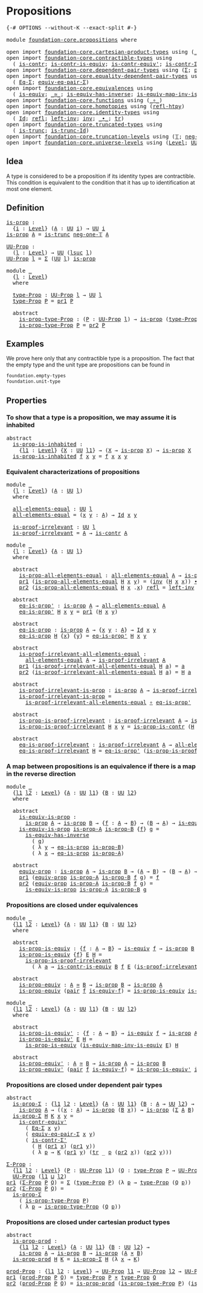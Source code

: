 # Propositions

<pre class="Agda"><a id="25" class="Symbol">{-#</a> <a id="29" class="Keyword">OPTIONS</a> <a id="37" class="Pragma">--without-K</a> <a id="49" class="Pragma">--exact-split</a> <a id="63" class="Symbol">#-}</a>

<a id="68" class="Keyword">module</a> <a id="75" href="foundation-core.propositions.html" class="Module">foundation-core.propositions</a> <a id="104" class="Keyword">where</a>

<a id="111" class="Keyword">open</a> <a id="116" class="Keyword">import</a> <a id="123" href="foundation-core.cartesian-product-types.html" class="Module">foundation-core.cartesian-product-types</a> <a id="163" class="Keyword">using</a> <a id="169" class="Symbol">(</a><a id="170" href="foundation-core.cartesian-product-types.html#577" class="Function Operator">_×_</a><a id="173" class="Symbol">)</a>
<a id="175" class="Keyword">open</a> <a id="180" class="Keyword">import</a> <a id="187" href="foundation-core.contractible-types.html" class="Module">foundation-core.contractible-types</a> <a id="222" class="Keyword">using</a>
  <a id="230" class="Symbol">(</a> <a id="232" href="foundation-core.contractible-types.html#925" class="Function">is-contr</a><a id="240" class="Symbol">;</a> <a id="242" href="foundation-core.contractible-types.html#2938" class="Function">is-contr-is-equiv</a><a id="259" class="Symbol">;</a> <a id="261" href="foundation-core.contractible-types.html#3739" class="Function">is-contr-equiv&#39;</a><a id="276" class="Symbol">;</a> <a id="278" href="foundation-core.contractible-types.html#5794" class="Function">is-contr-Σ&#39;</a><a id="289" class="Symbol">;</a> <a id="291" href="foundation-core.contractible-types.html#6546" class="Function">is-prop-is-contr</a><a id="307" class="Symbol">)</a>
<a id="309" class="Keyword">open</a> <a id="314" class="Keyword">import</a> <a id="321" href="foundation-core.dependent-pair-types.html" class="Module">foundation-core.dependent-pair-types</a> <a id="358" class="Keyword">using</a> <a id="364" class="Symbol">(</a><a id="365" href="foundation-core.dependent-pair-types.html#502" class="Record">Σ</a><a id="366" class="Symbol">;</a> <a id="368" href="foundation-core.dependent-pair-types.html#575" class="InductiveConstructor">pair</a><a id="372" class="Symbol">;</a> <a id="374" href="foundation-core.dependent-pair-types.html#592" class="Field">pr1</a><a id="377" class="Symbol">;</a> <a id="379" href="foundation-core.dependent-pair-types.html#604" class="Field">pr2</a><a id="382" class="Symbol">)</a>
<a id="384" class="Keyword">open</a> <a id="389" class="Keyword">import</a> <a id="396" href="foundation-core.equality-dependent-pair-types.html" class="Module">foundation-core.equality-dependent-pair-types</a> <a id="442" class="Keyword">using</a>
  <a id="450" class="Symbol">(</a> <a id="452" href="foundation-core.equality-dependent-pair-types.html#872" class="Function">Eq-Σ</a><a id="456" class="Symbol">;</a> <a id="458" href="foundation-core.equality-dependent-pair-types.html#2069" class="Function">equiv-eq-pair-Σ</a><a id="473" class="Symbol">)</a>
<a id="475" class="Keyword">open</a> <a id="480" class="Keyword">import</a> <a id="487" href="foundation-core.equivalences.html" class="Module">foundation-core.equivalences</a> <a id="516" class="Keyword">using</a>
  <a id="524" class="Symbol">(</a> <a id="526" href="foundation-core.equivalences.html#1542" class="Function">is-equiv</a><a id="534" class="Symbol">;</a> <a id="536" href="foundation-core.equivalences.html#1607" class="Function Operator">_≃_</a><a id="539" class="Symbol">;</a> <a id="541" href="foundation-core.equivalences.html#2999" class="Function">is-equiv-has-inverse</a><a id="561" class="Symbol">;</a> <a id="563" href="foundation-core.equivalences.html#4706" class="Function">is-equiv-map-inv-is-equiv</a><a id="588" class="Symbol">)</a>
<a id="590" class="Keyword">open</a> <a id="595" class="Keyword">import</a> <a id="602" href="foundation-core.functions.html" class="Module">foundation-core.functions</a> <a id="628" class="Keyword">using</a> <a id="634" class="Symbol">(</a><a id="635" href="foundation-core.functions.html#407" class="Function Operator">_∘_</a><a id="638" class="Symbol">)</a>
<a id="640" class="Keyword">open</a> <a id="645" class="Keyword">import</a> <a id="652" href="foundation-core.homotopies.html" class="Module">foundation-core.homotopies</a> <a id="679" class="Keyword">using</a> <a id="685" class="Symbol">(</a><a id="686" href="foundation-core.homotopies.html#632" class="Function">refl-htpy</a><a id="695" class="Symbol">)</a>
<a id="697" class="Keyword">open</a> <a id="702" class="Keyword">import</a> <a id="709" href="foundation-core.identity-types.html" class="Module">foundation-core.identity-types</a> <a id="740" class="Keyword">using</a>
  <a id="748" class="Symbol">(</a> <a id="750" href="foundation-core.identity-types.html#641" class="Datatype">Id</a><a id="752" class="Symbol">;</a> <a id="754" href="foundation-core.identity-types.html#694" class="InductiveConstructor">refl</a><a id="758" class="Symbol">;</a> <a id="760" href="foundation-core.identity-types.html#1995" class="Function">left-inv</a><a id="768" class="Symbol">;</a> <a id="770" href="foundation-core.identity-types.html#1552" class="Function">inv</a><a id="773" class="Symbol">;</a> <a id="775" href="foundation-core.identity-types.html#1239" class="Function Operator">_∙_</a><a id="778" class="Symbol">;</a> <a id="780" href="foundation-core.identity-types.html#4584" class="Function">tr</a><a id="782" class="Symbol">)</a>
<a id="784" class="Keyword">open</a> <a id="789" class="Keyword">import</a> <a id="796" href="foundation-core.truncated-types.html" class="Module">foundation-core.truncated-types</a> <a id="828" class="Keyword">using</a>
  <a id="836" class="Symbol">(</a> <a id="838" href="foundation-core.truncated-types.html#1466" class="Function">is-trunc</a><a id="846" class="Symbol">;</a> <a id="848" href="foundation-core.truncated-types.html#2816" class="Function">is-trunc-Id</a><a id="859" class="Symbol">)</a>
<a id="861" class="Keyword">open</a> <a id="866" class="Keyword">import</a> <a id="873" href="foundation-core.truncation-levels.html" class="Module">foundation-core.truncation-levels</a> <a id="907" class="Keyword">using</a> <a id="913" class="Symbol">(</a><a id="914" href="foundation-core.truncation-levels.html#382" class="Datatype">𝕋</a><a id="915" class="Symbol">;</a> <a id="917" href="foundation-core.truncation-levels.html#403" class="InductiveConstructor">neg-two-𝕋</a><a id="926" class="Symbol">;</a> <a id="928" href="foundation-core.truncation-levels.html#435" class="Function">neg-one-𝕋</a><a id="937" class="Symbol">;</a> <a id="939" href="foundation-core.truncation-levels.html#419" class="InductiveConstructor">succ-𝕋</a><a id="945" class="Symbol">)</a>
<a id="947" class="Keyword">open</a> <a id="952" class="Keyword">import</a> <a id="959" href="foundation-core.universe-levels.html" class="Module">foundation-core.universe-levels</a> <a id="991" class="Keyword">using</a> <a id="997" class="Symbol">(</a><a id="998" href="Agda.Primitive.html#597" class="Postulate">Level</a><a id="1003" class="Symbol">;</a> <a id="1005" href="foundation-core.universe-levels.html#222" class="Primitive">UU</a><a id="1007" class="Symbol">;</a> <a id="1009" href="Agda.Primitive.html#780" class="Primitive">lsuc</a><a id="1013" class="Symbol">;</a> <a id="1015" href="Agda.Primitive.html#764" class="Primitive">lzero</a><a id="1020" class="Symbol">;</a> <a id="1022" href="Agda.Primitive.html#810" class="Primitive Operator">_⊔_</a><a id="1025" class="Symbol">)</a>
</pre>
## Idea

A type is considered to be a proposition if its identity types are contractible. This condition is equivalent to the condition that it has up to identification at most one element.

## Definition

<pre class="Agda"><a id="is-prop"></a><a id="1246" href="foundation-core.propositions.html#1246" class="Function">is-prop</a> <a id="1254" class="Symbol">:</a>
  <a id="1258" class="Symbol">{</a><a id="1259" href="foundation-core.propositions.html#1259" class="Bound">i</a> <a id="1261" class="Symbol">:</a> <a id="1263" href="Agda.Primitive.html#597" class="Postulate">Level</a><a id="1268" class="Symbol">}</a> <a id="1270" class="Symbol">(</a><a id="1271" href="foundation-core.propositions.html#1271" class="Bound">A</a> <a id="1273" class="Symbol">:</a> <a id="1275" href="foundation-core.universe-levels.html#222" class="Primitive">UU</a> <a id="1278" href="foundation-core.propositions.html#1259" class="Bound">i</a><a id="1279" class="Symbol">)</a> <a id="1281" class="Symbol">→</a> <a id="1283" href="foundation-core.universe-levels.html#222" class="Primitive">UU</a> <a id="1286" href="foundation-core.propositions.html#1259" class="Bound">i</a>
<a id="1288" href="foundation-core.propositions.html#1246" class="Function">is-prop</a> <a id="1296" href="foundation-core.propositions.html#1296" class="Bound">A</a> <a id="1298" class="Symbol">=</a> <a id="1300" href="foundation-core.truncated-types.html#1466" class="Function">is-trunc</a> <a id="1309" href="foundation-core.truncation-levels.html#435" class="Function">neg-one-𝕋</a> <a id="1319" href="foundation-core.propositions.html#1296" class="Bound">A</a>

<a id="UU-Prop"></a><a id="1322" href="foundation-core.propositions.html#1322" class="Function">UU-Prop</a> <a id="1330" class="Symbol">:</a>
  <a id="1334" class="Symbol">(</a><a id="1335" href="foundation-core.propositions.html#1335" class="Bound">l</a> <a id="1337" class="Symbol">:</a> <a id="1339" href="Agda.Primitive.html#597" class="Postulate">Level</a><a id="1344" class="Symbol">)</a> <a id="1346" class="Symbol">→</a> <a id="1348" href="foundation-core.universe-levels.html#222" class="Primitive">UU</a> <a id="1351" class="Symbol">(</a><a id="1352" href="Agda.Primitive.html#780" class="Primitive">lsuc</a> <a id="1357" href="foundation-core.propositions.html#1335" class="Bound">l</a><a id="1358" class="Symbol">)</a>
<a id="1360" href="foundation-core.propositions.html#1322" class="Function">UU-Prop</a> <a id="1368" href="foundation-core.propositions.html#1368" class="Bound">l</a> <a id="1370" class="Symbol">=</a> <a id="1372" href="foundation-core.dependent-pair-types.html#502" class="Record">Σ</a> <a id="1374" class="Symbol">(</a><a id="1375" href="foundation-core.universe-levels.html#222" class="Primitive">UU</a> <a id="1378" href="foundation-core.propositions.html#1368" class="Bound">l</a><a id="1379" class="Symbol">)</a> <a id="1381" href="foundation-core.propositions.html#1246" class="Function">is-prop</a>

<a id="1390" class="Keyword">module</a> <a id="1397" href="foundation-core.propositions.html#1397" class="Module">_</a>
  <a id="1401" class="Symbol">{</a><a id="1402" href="foundation-core.propositions.html#1402" class="Bound">l</a> <a id="1404" class="Symbol">:</a> <a id="1406" href="Agda.Primitive.html#597" class="Postulate">Level</a><a id="1411" class="Symbol">}</a>
  <a id="1415" class="Keyword">where</a>

  <a id="1424" href="foundation-core.propositions.html#1424" class="Function">type-Prop</a> <a id="1434" class="Symbol">:</a> <a id="1436" href="foundation-core.propositions.html#1322" class="Function">UU-Prop</a> <a id="1444" href="foundation-core.propositions.html#1402" class="Bound">l</a> <a id="1446" class="Symbol">→</a> <a id="1448" href="foundation-core.universe-levels.html#222" class="Primitive">UU</a> <a id="1451" href="foundation-core.propositions.html#1402" class="Bound">l</a>
  <a id="1455" href="foundation-core.propositions.html#1424" class="Function">type-Prop</a> <a id="1465" href="foundation-core.propositions.html#1465" class="Bound">P</a> <a id="1467" class="Symbol">=</a> <a id="1469" href="foundation-core.dependent-pair-types.html#592" class="Field">pr1</a> <a id="1473" href="foundation-core.propositions.html#1465" class="Bound">P</a>

  <a id="1478" class="Keyword">abstract</a>
    <a id="1491" href="foundation-core.propositions.html#1491" class="Function">is-prop-type-Prop</a> <a id="1509" class="Symbol">:</a> <a id="1511" class="Symbol">(</a><a id="1512" href="foundation-core.propositions.html#1512" class="Bound">P</a> <a id="1514" class="Symbol">:</a> <a id="1516" href="foundation-core.propositions.html#1322" class="Function">UU-Prop</a> <a id="1524" href="foundation-core.propositions.html#1402" class="Bound">l</a><a id="1525" class="Symbol">)</a> <a id="1527" class="Symbol">→</a> <a id="1529" href="foundation-core.propositions.html#1246" class="Function">is-prop</a> <a id="1537" class="Symbol">(</a><a id="1538" href="foundation-core.propositions.html#1424" class="Function">type-Prop</a> <a id="1548" href="foundation-core.propositions.html#1512" class="Bound">P</a><a id="1549" class="Symbol">)</a>
    <a id="1555" href="foundation-core.propositions.html#1491" class="Function">is-prop-type-Prop</a> <a id="1573" href="foundation-core.propositions.html#1573" class="Bound">P</a> <a id="1575" class="Symbol">=</a> <a id="1577" href="foundation-core.dependent-pair-types.html#604" class="Field">pr2</a> <a id="1581" href="foundation-core.propositions.html#1573" class="Bound">P</a>
</pre>
## Examples

We prove here only that any contractible type is a proposition. The fact that the empty type and the unit type are propositions can be found in

```md
foundation.empty-types
foundation.unit-type
```

## Properties

### To show that a type is a proposition, we may assume it is inhabited

<pre class="Agda"><a id="1893" class="Keyword">abstract</a>
  <a id="is-prop-is-inhabited"></a><a id="1904" href="foundation-core.propositions.html#1904" class="Function">is-prop-is-inhabited</a> <a id="1925" class="Symbol">:</a>
    <a id="1931" class="Symbol">{</a><a id="1932" href="foundation-core.propositions.html#1932" class="Bound">l1</a> <a id="1935" class="Symbol">:</a> <a id="1937" href="Agda.Primitive.html#597" class="Postulate">Level</a><a id="1942" class="Symbol">}</a> <a id="1944" class="Symbol">{</a><a id="1945" href="foundation-core.propositions.html#1945" class="Bound">X</a> <a id="1947" class="Symbol">:</a> <a id="1949" href="foundation-core.universe-levels.html#222" class="Primitive">UU</a> <a id="1952" href="foundation-core.propositions.html#1932" class="Bound">l1</a><a id="1954" class="Symbol">}</a> <a id="1956" class="Symbol">→</a> <a id="1958" class="Symbol">(</a><a id="1959" href="foundation-core.propositions.html#1945" class="Bound">X</a> <a id="1961" class="Symbol">→</a> <a id="1963" href="foundation-core.propositions.html#1246" class="Function">is-prop</a> <a id="1971" href="foundation-core.propositions.html#1945" class="Bound">X</a><a id="1972" class="Symbol">)</a> <a id="1974" class="Symbol">→</a> <a id="1976" href="foundation-core.propositions.html#1246" class="Function">is-prop</a> <a id="1984" href="foundation-core.propositions.html#1945" class="Bound">X</a>
  <a id="1988" href="foundation-core.propositions.html#1904" class="Function">is-prop-is-inhabited</a> <a id="2009" href="foundation-core.propositions.html#2009" class="Bound">f</a> <a id="2011" href="foundation-core.propositions.html#2011" class="Bound">x</a> <a id="2013" href="foundation-core.propositions.html#2013" class="Bound">y</a> <a id="2015" class="Symbol">=</a> <a id="2017" href="foundation-core.propositions.html#2009" class="Bound">f</a> <a id="2019" href="foundation-core.propositions.html#2011" class="Bound">x</a> <a id="2021" href="foundation-core.propositions.html#2011" class="Bound">x</a> <a id="2023" href="foundation-core.propositions.html#2013" class="Bound">y</a>
</pre>
### Equivalent characterizations of propositions

<pre class="Agda"><a id="2088" class="Keyword">module</a> <a id="2095" href="foundation-core.propositions.html#2095" class="Module">_</a>
  <a id="2099" class="Symbol">{</a><a id="2100" href="foundation-core.propositions.html#2100" class="Bound">l</a> <a id="2102" class="Symbol">:</a> <a id="2104" href="Agda.Primitive.html#597" class="Postulate">Level</a><a id="2109" class="Symbol">}</a> <a id="2111" class="Symbol">(</a><a id="2112" href="foundation-core.propositions.html#2112" class="Bound">A</a> <a id="2114" class="Symbol">:</a> <a id="2116" href="foundation-core.universe-levels.html#222" class="Primitive">UU</a> <a id="2119" href="foundation-core.propositions.html#2100" class="Bound">l</a><a id="2120" class="Symbol">)</a>
  <a id="2124" class="Keyword">where</a>
  
  <a id="2135" href="foundation-core.propositions.html#2135" class="Function">all-elements-equal</a> <a id="2154" class="Symbol">:</a> <a id="2156" href="foundation-core.universe-levels.html#222" class="Primitive">UU</a> <a id="2159" href="foundation-core.propositions.html#2100" class="Bound">l</a>
  <a id="2163" href="foundation-core.propositions.html#2135" class="Function">all-elements-equal</a> <a id="2182" class="Symbol">=</a> <a id="2184" class="Symbol">(</a><a id="2185" href="foundation-core.propositions.html#2185" class="Bound">x</a> <a id="2187" href="foundation-core.propositions.html#2187" class="Bound">y</a> <a id="2189" class="Symbol">:</a> <a id="2191" href="foundation-core.propositions.html#2112" class="Bound">A</a><a id="2192" class="Symbol">)</a> <a id="2194" class="Symbol">→</a> <a id="2196" href="foundation-core.identity-types.html#641" class="Datatype">Id</a> <a id="2199" href="foundation-core.propositions.html#2185" class="Bound">x</a> <a id="2201" href="foundation-core.propositions.html#2187" class="Bound">y</a>
  
  <a id="2208" href="foundation-core.propositions.html#2208" class="Function">is-proof-irrelevant</a> <a id="2228" class="Symbol">:</a> <a id="2230" href="foundation-core.universe-levels.html#222" class="Primitive">UU</a> <a id="2233" href="foundation-core.propositions.html#2100" class="Bound">l</a>
  <a id="2237" href="foundation-core.propositions.html#2208" class="Function">is-proof-irrelevant</a> <a id="2257" class="Symbol">=</a> <a id="2259" href="foundation-core.propositions.html#2112" class="Bound">A</a> <a id="2261" class="Symbol">→</a> <a id="2263" href="foundation-core.contractible-types.html#925" class="Function">is-contr</a> <a id="2272" href="foundation-core.propositions.html#2112" class="Bound">A</a>

<a id="2275" class="Keyword">module</a> <a id="2282" href="foundation-core.propositions.html#2282" class="Module">_</a>
  <a id="2286" class="Symbol">{</a><a id="2287" href="foundation-core.propositions.html#2287" class="Bound">l</a> <a id="2289" class="Symbol">:</a> <a id="2291" href="Agda.Primitive.html#597" class="Postulate">Level</a><a id="2296" class="Symbol">}</a> <a id="2298" class="Symbol">{</a><a id="2299" href="foundation-core.propositions.html#2299" class="Bound">A</a> <a id="2301" class="Symbol">:</a> <a id="2303" href="foundation-core.universe-levels.html#222" class="Primitive">UU</a> <a id="2306" href="foundation-core.propositions.html#2287" class="Bound">l</a><a id="2307" class="Symbol">}</a>
  <a id="2311" class="Keyword">where</a>
  
  <a id="2322" class="Keyword">abstract</a>
    <a id="2335" href="foundation-core.propositions.html#2335" class="Function">is-prop-all-elements-equal</a> <a id="2362" class="Symbol">:</a> <a id="2364" href="foundation-core.propositions.html#2135" class="Function">all-elements-equal</a> <a id="2383" href="foundation-core.propositions.html#2299" class="Bound">A</a> <a id="2385" class="Symbol">→</a> <a id="2387" href="foundation-core.propositions.html#1246" class="Function">is-prop</a> <a id="2395" href="foundation-core.propositions.html#2299" class="Bound">A</a>
    <a id="2401" href="foundation-core.dependent-pair-types.html#592" class="Field">pr1</a> <a id="2405" class="Symbol">(</a><a id="2406" href="foundation-core.propositions.html#2335" class="Function">is-prop-all-elements-equal</a> <a id="2433" href="foundation-core.propositions.html#2433" class="Bound">H</a> <a id="2435" href="foundation-core.propositions.html#2435" class="Bound">x</a> <a id="2437" href="foundation-core.propositions.html#2437" class="Bound">y</a><a id="2438" class="Symbol">)</a> <a id="2440" class="Symbol">=</a> <a id="2442" class="Symbol">(</a><a id="2443" href="foundation-core.identity-types.html#1552" class="Function">inv</a> <a id="2447" class="Symbol">(</a><a id="2448" href="foundation-core.propositions.html#2433" class="Bound">H</a> <a id="2450" href="foundation-core.propositions.html#2435" class="Bound">x</a> <a id="2452" href="foundation-core.propositions.html#2435" class="Bound">x</a><a id="2453" class="Symbol">))</a> <a id="2456" href="foundation-core.identity-types.html#1239" class="Function Operator">∙</a> <a id="2458" class="Symbol">(</a><a id="2459" href="foundation-core.propositions.html#2433" class="Bound">H</a> <a id="2461" href="foundation-core.propositions.html#2435" class="Bound">x</a> <a id="2463" href="foundation-core.propositions.html#2437" class="Bound">y</a><a id="2464" class="Symbol">)</a>
    <a id="2470" href="foundation-core.dependent-pair-types.html#604" class="Field">pr2</a> <a id="2474" class="Symbol">(</a><a id="2475" href="foundation-core.propositions.html#2335" class="Function">is-prop-all-elements-equal</a> <a id="2502" href="foundation-core.propositions.html#2502" class="Bound">H</a> <a id="2504" href="foundation-core.propositions.html#2504" class="Bound">x</a> <a id="2506" class="DottedPattern Symbol">.</a><a id="2507" href="foundation-core.propositions.html#2504" class="DottedPattern Bound">x</a><a id="2508" class="Symbol">)</a> <a id="2510" href="foundation-core.identity-types.html#694" class="InductiveConstructor">refl</a> <a id="2515" class="Symbol">=</a> <a id="2517" href="foundation-core.identity-types.html#1995" class="Function">left-inv</a> <a id="2526" class="Symbol">(</a><a id="2527" href="foundation-core.propositions.html#2502" class="Bound">H</a> <a id="2529" href="foundation-core.propositions.html#2504" class="Bound">x</a> <a id="2531" href="foundation-core.propositions.html#2504" class="Bound">x</a><a id="2532" class="Symbol">)</a>

  <a id="2537" class="Keyword">abstract</a>
    <a id="2550" href="foundation-core.propositions.html#2550" class="Function">eq-is-prop&#39;</a> <a id="2562" class="Symbol">:</a> <a id="2564" href="foundation-core.propositions.html#1246" class="Function">is-prop</a> <a id="2572" href="foundation-core.propositions.html#2299" class="Bound">A</a> <a id="2574" class="Symbol">→</a> <a id="2576" href="foundation-core.propositions.html#2135" class="Function">all-elements-equal</a> <a id="2595" href="foundation-core.propositions.html#2299" class="Bound">A</a>
    <a id="2601" href="foundation-core.propositions.html#2550" class="Function">eq-is-prop&#39;</a> <a id="2613" href="foundation-core.propositions.html#2613" class="Bound">H</a> <a id="2615" href="foundation-core.propositions.html#2615" class="Bound">x</a> <a id="2617" href="foundation-core.propositions.html#2617" class="Bound">y</a> <a id="2619" class="Symbol">=</a> <a id="2621" href="foundation-core.dependent-pair-types.html#592" class="Field">pr1</a> <a id="2625" class="Symbol">(</a><a id="2626" href="foundation-core.propositions.html#2613" class="Bound">H</a> <a id="2628" href="foundation-core.propositions.html#2615" class="Bound">x</a> <a id="2630" href="foundation-core.propositions.html#2617" class="Bound">y</a><a id="2631" class="Symbol">)</a>

  <a id="2636" class="Keyword">abstract</a>
    <a id="2649" href="foundation-core.propositions.html#2649" class="Function">eq-is-prop</a> <a id="2660" class="Symbol">:</a> <a id="2662" href="foundation-core.propositions.html#1246" class="Function">is-prop</a> <a id="2670" href="foundation-core.propositions.html#2299" class="Bound">A</a> <a id="2672" class="Symbol">→</a> <a id="2674" class="Symbol">{</a><a id="2675" href="foundation-core.propositions.html#2675" class="Bound">x</a> <a id="2677" href="foundation-core.propositions.html#2677" class="Bound">y</a> <a id="2679" class="Symbol">:</a> <a id="2681" href="foundation-core.propositions.html#2299" class="Bound">A</a><a id="2682" class="Symbol">}</a> <a id="2684" class="Symbol">→</a> <a id="2686" href="foundation-core.identity-types.html#641" class="Datatype">Id</a> <a id="2689" href="foundation-core.propositions.html#2675" class="Bound">x</a> <a id="2691" href="foundation-core.propositions.html#2677" class="Bound">y</a>
    <a id="2697" href="foundation-core.propositions.html#2649" class="Function">eq-is-prop</a> <a id="2708" href="foundation-core.propositions.html#2708" class="Bound">H</a> <a id="2710" class="Symbol">{</a><a id="2711" href="foundation-core.propositions.html#2711" class="Bound">x</a><a id="2712" class="Symbol">}</a> <a id="2714" class="Symbol">{</a><a id="2715" href="foundation-core.propositions.html#2715" class="Bound">y</a><a id="2716" class="Symbol">}</a> <a id="2718" class="Symbol">=</a> <a id="2720" href="foundation-core.propositions.html#2550" class="Function">eq-is-prop&#39;</a> <a id="2732" href="foundation-core.propositions.html#2708" class="Bound">H</a> <a id="2734" href="foundation-core.propositions.html#2711" class="Bound">x</a> <a id="2736" href="foundation-core.propositions.html#2715" class="Bound">y</a>

  <a id="2741" class="Keyword">abstract</a>
    <a id="2754" href="foundation-core.propositions.html#2754" class="Function">is-proof-irrelevant-all-elements-equal</a> <a id="2793" class="Symbol">:</a>
      <a id="2801" href="foundation-core.propositions.html#2135" class="Function">all-elements-equal</a> <a id="2820" href="foundation-core.propositions.html#2299" class="Bound">A</a> <a id="2822" class="Symbol">→</a> <a id="2824" href="foundation-core.propositions.html#2208" class="Function">is-proof-irrelevant</a> <a id="2844" href="foundation-core.propositions.html#2299" class="Bound">A</a>
    <a id="2850" href="foundation-core.dependent-pair-types.html#592" class="Field">pr1</a> <a id="2854" class="Symbol">(</a><a id="2855" href="foundation-core.propositions.html#2754" class="Function">is-proof-irrelevant-all-elements-equal</a> <a id="2894" href="foundation-core.propositions.html#2894" class="Bound">H</a> <a id="2896" href="foundation-core.propositions.html#2896" class="Bound">a</a><a id="2897" class="Symbol">)</a> <a id="2899" class="Symbol">=</a> <a id="2901" href="foundation-core.propositions.html#2896" class="Bound">a</a>
    <a id="2907" href="foundation-core.dependent-pair-types.html#604" class="Field">pr2</a> <a id="2911" class="Symbol">(</a><a id="2912" href="foundation-core.propositions.html#2754" class="Function">is-proof-irrelevant-all-elements-equal</a> <a id="2951" href="foundation-core.propositions.html#2951" class="Bound">H</a> <a id="2953" href="foundation-core.propositions.html#2953" class="Bound">a</a><a id="2954" class="Symbol">)</a> <a id="2956" class="Symbol">=</a> <a id="2958" href="foundation-core.propositions.html#2951" class="Bound">H</a> <a id="2960" href="foundation-core.propositions.html#2953" class="Bound">a</a>

  <a id="2965" class="Keyword">abstract</a>
    <a id="2978" href="foundation-core.propositions.html#2978" class="Function">is-proof-irrelevant-is-prop</a> <a id="3006" class="Symbol">:</a> <a id="3008" href="foundation-core.propositions.html#1246" class="Function">is-prop</a> <a id="3016" href="foundation-core.propositions.html#2299" class="Bound">A</a> <a id="3018" class="Symbol">→</a> <a id="3020" href="foundation-core.propositions.html#2208" class="Function">is-proof-irrelevant</a> <a id="3040" href="foundation-core.propositions.html#2299" class="Bound">A</a>
    <a id="3046" href="foundation-core.propositions.html#2978" class="Function">is-proof-irrelevant-is-prop</a> <a id="3074" class="Symbol">=</a>
      <a id="3082" href="foundation-core.propositions.html#2754" class="Function">is-proof-irrelevant-all-elements-equal</a> <a id="3121" href="foundation-core.functions.html#407" class="Function Operator">∘</a> <a id="3123" href="foundation-core.propositions.html#2550" class="Function">eq-is-prop&#39;</a>

  <a id="3138" class="Keyword">abstract</a>
    <a id="3151" href="foundation-core.propositions.html#3151" class="Function">is-prop-is-proof-irrelevant</a> <a id="3179" class="Symbol">:</a> <a id="3181" href="foundation-core.propositions.html#2208" class="Function">is-proof-irrelevant</a> <a id="3201" href="foundation-core.propositions.html#2299" class="Bound">A</a> <a id="3203" class="Symbol">→</a> <a id="3205" href="foundation-core.propositions.html#1246" class="Function">is-prop</a> <a id="3213" href="foundation-core.propositions.html#2299" class="Bound">A</a>
    <a id="3219" href="foundation-core.propositions.html#3151" class="Function">is-prop-is-proof-irrelevant</a> <a id="3247" href="foundation-core.propositions.html#3247" class="Bound">H</a> <a id="3249" href="foundation-core.propositions.html#3249" class="Bound">x</a> <a id="3251" href="foundation-core.propositions.html#3251" class="Bound">y</a> <a id="3253" class="Symbol">=</a> <a id="3255" href="foundation-core.contractible-types.html#6546" class="Function">is-prop-is-contr</a> <a id="3272" class="Symbol">(</a><a id="3273" href="foundation-core.propositions.html#3247" class="Bound">H</a> <a id="3275" href="foundation-core.propositions.html#3249" class="Bound">x</a><a id="3276" class="Symbol">)</a> <a id="3278" href="foundation-core.propositions.html#3249" class="Bound">x</a> <a id="3280" href="foundation-core.propositions.html#3251" class="Bound">y</a>

  <a id="3285" class="Keyword">abstract</a>
    <a id="3298" href="foundation-core.propositions.html#3298" class="Function">eq-is-proof-irrelevant</a> <a id="3321" class="Symbol">:</a> <a id="3323" href="foundation-core.propositions.html#2208" class="Function">is-proof-irrelevant</a> <a id="3343" href="foundation-core.propositions.html#2299" class="Bound">A</a> <a id="3345" class="Symbol">→</a> <a id="3347" href="foundation-core.propositions.html#2135" class="Function">all-elements-equal</a> <a id="3366" href="foundation-core.propositions.html#2299" class="Bound">A</a>
    <a id="3372" href="foundation-core.propositions.html#3298" class="Function">eq-is-proof-irrelevant</a> <a id="3395" href="foundation-core.propositions.html#3395" class="Bound">H</a> <a id="3397" class="Symbol">=</a> <a id="3399" href="foundation-core.propositions.html#2550" class="Function">eq-is-prop&#39;</a> <a id="3411" class="Symbol">(</a><a id="3412" href="foundation-core.propositions.html#3151" class="Function">is-prop-is-proof-irrelevant</a> <a id="3440" href="foundation-core.propositions.html#3395" class="Bound">H</a><a id="3441" class="Symbol">)</a>
</pre>
### A map between propositions is an equivalence if there is a map in the reverse direction

<pre class="Agda"><a id="3549" class="Keyword">module</a> <a id="3556" href="foundation-core.propositions.html#3556" class="Module">_</a>
  <a id="3560" class="Symbol">{</a><a id="3561" href="foundation-core.propositions.html#3561" class="Bound">l1</a> <a id="3564" href="foundation-core.propositions.html#3564" class="Bound">l2</a> <a id="3567" class="Symbol">:</a> <a id="3569" href="Agda.Primitive.html#597" class="Postulate">Level</a><a id="3574" class="Symbol">}</a> <a id="3576" class="Symbol">{</a><a id="3577" href="foundation-core.propositions.html#3577" class="Bound">A</a> <a id="3579" class="Symbol">:</a> <a id="3581" href="foundation-core.universe-levels.html#222" class="Primitive">UU</a> <a id="3584" href="foundation-core.propositions.html#3561" class="Bound">l1</a><a id="3586" class="Symbol">}</a> <a id="3588" class="Symbol">{</a><a id="3589" href="foundation-core.propositions.html#3589" class="Bound">B</a> <a id="3591" class="Symbol">:</a> <a id="3593" href="foundation-core.universe-levels.html#222" class="Primitive">UU</a> <a id="3596" href="foundation-core.propositions.html#3564" class="Bound">l2</a><a id="3598" class="Symbol">}</a>
  <a id="3602" class="Keyword">where</a>

  <a id="3611" class="Keyword">abstract</a>
    <a id="3624" href="foundation-core.propositions.html#3624" class="Function">is-equiv-is-prop</a> <a id="3641" class="Symbol">:</a>
      <a id="3649" href="foundation-core.propositions.html#1246" class="Function">is-prop</a> <a id="3657" href="foundation-core.propositions.html#3577" class="Bound">A</a> <a id="3659" class="Symbol">→</a> <a id="3661" href="foundation-core.propositions.html#1246" class="Function">is-prop</a> <a id="3669" href="foundation-core.propositions.html#3589" class="Bound">B</a> <a id="3671" class="Symbol">→</a> <a id="3673" class="Symbol">{</a><a id="3674" href="foundation-core.propositions.html#3674" class="Bound">f</a> <a id="3676" class="Symbol">:</a> <a id="3678" href="foundation-core.propositions.html#3577" class="Bound">A</a> <a id="3680" class="Symbol">→</a> <a id="3682" href="foundation-core.propositions.html#3589" class="Bound">B</a><a id="3683" class="Symbol">}</a> <a id="3685" class="Symbol">→</a> <a id="3687" class="Symbol">(</a><a id="3688" href="foundation-core.propositions.html#3589" class="Bound">B</a> <a id="3690" class="Symbol">→</a> <a id="3692" href="foundation-core.propositions.html#3577" class="Bound">A</a><a id="3693" class="Symbol">)</a> <a id="3695" class="Symbol">→</a> <a id="3697" href="foundation-core.equivalences.html#1542" class="Function">is-equiv</a> <a id="3706" href="foundation-core.propositions.html#3674" class="Bound">f</a>
    <a id="3712" href="foundation-core.propositions.html#3624" class="Function">is-equiv-is-prop</a> <a id="3729" href="foundation-core.propositions.html#3729" class="Bound">is-prop-A</a> <a id="3739" href="foundation-core.propositions.html#3739" class="Bound">is-prop-B</a> <a id="3749" class="Symbol">{</a><a id="3750" href="foundation-core.propositions.html#3750" class="Bound">f</a><a id="3751" class="Symbol">}</a> <a id="3753" href="foundation-core.propositions.html#3753" class="Bound">g</a> <a id="3755" class="Symbol">=</a>
      <a id="3763" href="foundation-core.equivalences.html#2999" class="Function">is-equiv-has-inverse</a>
        <a id="3792" class="Symbol">(</a> <a id="3794" href="foundation-core.propositions.html#3753" class="Bound">g</a><a id="3795" class="Symbol">)</a>
        <a id="3805" class="Symbol">(</a> <a id="3807" class="Symbol">λ</a> <a id="3809" href="foundation-core.propositions.html#3809" class="Bound">y</a> <a id="3811" class="Symbol">→</a> <a id="3813" href="foundation-core.propositions.html#2649" class="Function">eq-is-prop</a> <a id="3824" href="foundation-core.propositions.html#3739" class="Bound">is-prop-B</a><a id="3833" class="Symbol">)</a>
        <a id="3843" class="Symbol">(</a> <a id="3845" class="Symbol">λ</a> <a id="3847" href="foundation-core.propositions.html#3847" class="Bound">x</a> <a id="3849" class="Symbol">→</a> <a id="3851" href="foundation-core.propositions.html#2649" class="Function">eq-is-prop</a> <a id="3862" href="foundation-core.propositions.html#3729" class="Bound">is-prop-A</a><a id="3871" class="Symbol">)</a>

  <a id="3876" class="Keyword">abstract</a>
    <a id="3889" href="foundation-core.propositions.html#3889" class="Function">equiv-prop</a> <a id="3900" class="Symbol">:</a> <a id="3902" href="foundation-core.propositions.html#1246" class="Function">is-prop</a> <a id="3910" href="foundation-core.propositions.html#3577" class="Bound">A</a> <a id="3912" class="Symbol">→</a> <a id="3914" href="foundation-core.propositions.html#1246" class="Function">is-prop</a> <a id="3922" href="foundation-core.propositions.html#3589" class="Bound">B</a> <a id="3924" class="Symbol">→</a> <a id="3926" class="Symbol">(</a><a id="3927" href="foundation-core.propositions.html#3577" class="Bound">A</a> <a id="3929" class="Symbol">→</a> <a id="3931" href="foundation-core.propositions.html#3589" class="Bound">B</a><a id="3932" class="Symbol">)</a> <a id="3934" class="Symbol">→</a> <a id="3936" class="Symbol">(</a><a id="3937" href="foundation-core.propositions.html#3589" class="Bound">B</a> <a id="3939" class="Symbol">→</a> <a id="3941" href="foundation-core.propositions.html#3577" class="Bound">A</a><a id="3942" class="Symbol">)</a> <a id="3944" class="Symbol">→</a> <a id="3946" href="foundation-core.propositions.html#3577" class="Bound">A</a> <a id="3948" href="foundation-core.equivalences.html#1607" class="Function Operator">≃</a> <a id="3950" href="foundation-core.propositions.html#3589" class="Bound">B</a>
    <a id="3956" href="foundation-core.dependent-pair-types.html#592" class="Field">pr1</a> <a id="3960" class="Symbol">(</a><a id="3961" href="foundation-core.propositions.html#3889" class="Function">equiv-prop</a> <a id="3972" href="foundation-core.propositions.html#3972" class="Bound">is-prop-A</a> <a id="3982" href="foundation-core.propositions.html#3982" class="Bound">is-prop-B</a> <a id="3992" href="foundation-core.propositions.html#3992" class="Bound">f</a> <a id="3994" href="foundation-core.propositions.html#3994" class="Bound">g</a><a id="3995" class="Symbol">)</a> <a id="3997" class="Symbol">=</a> <a id="3999" href="foundation-core.propositions.html#3992" class="Bound">f</a>
    <a id="4005" href="foundation-core.dependent-pair-types.html#604" class="Field">pr2</a> <a id="4009" class="Symbol">(</a><a id="4010" href="foundation-core.propositions.html#3889" class="Function">equiv-prop</a> <a id="4021" href="foundation-core.propositions.html#4021" class="Bound">is-prop-A</a> <a id="4031" href="foundation-core.propositions.html#4031" class="Bound">is-prop-B</a> <a id="4041" href="foundation-core.propositions.html#4041" class="Bound">f</a> <a id="4043" href="foundation-core.propositions.html#4043" class="Bound">g</a><a id="4044" class="Symbol">)</a> <a id="4046" class="Symbol">=</a>
      <a id="4054" href="foundation-core.propositions.html#3624" class="Function">is-equiv-is-prop</a> <a id="4071" href="foundation-core.propositions.html#4021" class="Bound">is-prop-A</a> <a id="4081" href="foundation-core.propositions.html#4031" class="Bound">is-prop-B</a> <a id="4091" href="foundation-core.propositions.html#4043" class="Bound">g</a>
</pre>
### Propositions are closed under equivalences

<pre class="Agda"><a id="4154" class="Keyword">module</a> <a id="4161" href="foundation-core.propositions.html#4161" class="Module">_</a>
  <a id="4165" class="Symbol">{</a><a id="4166" href="foundation-core.propositions.html#4166" class="Bound">l1</a> <a id="4169" href="foundation-core.propositions.html#4169" class="Bound">l2</a> <a id="4172" class="Symbol">:</a> <a id="4174" href="Agda.Primitive.html#597" class="Postulate">Level</a><a id="4179" class="Symbol">}</a> <a id="4181" class="Symbol">{</a><a id="4182" href="foundation-core.propositions.html#4182" class="Bound">A</a> <a id="4184" class="Symbol">:</a> <a id="4186" href="foundation-core.universe-levels.html#222" class="Primitive">UU</a> <a id="4189" href="foundation-core.propositions.html#4166" class="Bound">l1</a><a id="4191" class="Symbol">}</a> <a id="4193" class="Symbol">{</a><a id="4194" href="foundation-core.propositions.html#4194" class="Bound">B</a> <a id="4196" class="Symbol">:</a> <a id="4198" href="foundation-core.universe-levels.html#222" class="Primitive">UU</a> <a id="4201" href="foundation-core.propositions.html#4169" class="Bound">l2</a><a id="4203" class="Symbol">}</a>
  <a id="4207" class="Keyword">where</a>

  <a id="4216" class="Keyword">abstract</a>
    <a id="4229" href="foundation-core.propositions.html#4229" class="Function">is-prop-is-equiv</a> <a id="4246" class="Symbol">:</a> <a id="4248" class="Symbol">{</a><a id="4249" href="foundation-core.propositions.html#4249" class="Bound">f</a> <a id="4251" class="Symbol">:</a> <a id="4253" href="foundation-core.propositions.html#4182" class="Bound">A</a> <a id="4255" class="Symbol">→</a> <a id="4257" href="foundation-core.propositions.html#4194" class="Bound">B</a><a id="4258" class="Symbol">}</a> <a id="4260" class="Symbol">→</a> <a id="4262" href="foundation-core.equivalences.html#1542" class="Function">is-equiv</a> <a id="4271" href="foundation-core.propositions.html#4249" class="Bound">f</a> <a id="4273" class="Symbol">→</a> <a id="4275" href="foundation-core.propositions.html#1246" class="Function">is-prop</a> <a id="4283" href="foundation-core.propositions.html#4194" class="Bound">B</a> <a id="4285" class="Symbol">→</a> <a id="4287" href="foundation-core.propositions.html#1246" class="Function">is-prop</a> <a id="4295" href="foundation-core.propositions.html#4182" class="Bound">A</a>
    <a id="4301" href="foundation-core.propositions.html#4229" class="Function">is-prop-is-equiv</a> <a id="4318" class="Symbol">{</a><a id="4319" href="foundation-core.propositions.html#4319" class="Bound">f</a><a id="4320" class="Symbol">}</a> <a id="4322" href="foundation-core.propositions.html#4322" class="Bound">E</a> <a id="4324" href="foundation-core.propositions.html#4324" class="Bound">H</a> <a id="4326" class="Symbol">=</a>
      <a id="4334" href="foundation-core.propositions.html#3151" class="Function">is-prop-is-proof-irrelevant</a>
        <a id="4370" class="Symbol">(</a> <a id="4372" class="Symbol">λ</a> <a id="4374" href="foundation-core.propositions.html#4374" class="Bound">a</a> <a id="4376" class="Symbol">→</a> <a id="4378" href="foundation-core.contractible-types.html#2938" class="Function">is-contr-is-equiv</a> <a id="4396" href="foundation-core.propositions.html#4194" class="Bound">B</a> <a id="4398" href="foundation-core.propositions.html#4319" class="Bound">f</a> <a id="4400" href="foundation-core.propositions.html#4322" class="Bound">E</a> <a id="4402" class="Symbol">(</a><a id="4403" href="foundation-core.propositions.html#2978" class="Function">is-proof-irrelevant-is-prop</a> <a id="4431" href="foundation-core.propositions.html#4324" class="Bound">H</a> <a id="4433" class="Symbol">(</a><a id="4434" href="foundation-core.propositions.html#4319" class="Bound">f</a> <a id="4436" href="foundation-core.propositions.html#4374" class="Bound">a</a><a id="4437" class="Symbol">)))</a>

  <a id="4444" class="Keyword">abstract</a>
    <a id="4457" href="foundation-core.propositions.html#4457" class="Function">is-prop-equiv</a> <a id="4471" class="Symbol">:</a> <a id="4473" href="foundation-core.propositions.html#4182" class="Bound">A</a> <a id="4475" href="foundation-core.equivalences.html#1607" class="Function Operator">≃</a> <a id="4477" href="foundation-core.propositions.html#4194" class="Bound">B</a> <a id="4479" class="Symbol">→</a> <a id="4481" href="foundation-core.propositions.html#1246" class="Function">is-prop</a> <a id="4489" href="foundation-core.propositions.html#4194" class="Bound">B</a> <a id="4491" class="Symbol">→</a> <a id="4493" href="foundation-core.propositions.html#1246" class="Function">is-prop</a> <a id="4501" href="foundation-core.propositions.html#4182" class="Bound">A</a>
    <a id="4507" href="foundation-core.propositions.html#4457" class="Function">is-prop-equiv</a> <a id="4521" class="Symbol">(</a><a id="4522" href="foundation-core.dependent-pair-types.html#575" class="InductiveConstructor">pair</a> <a id="4527" href="foundation-core.propositions.html#4527" class="Bound">f</a> <a id="4529" href="foundation-core.propositions.html#4529" class="Bound">is-equiv-f</a><a id="4539" class="Symbol">)</a> <a id="4541" class="Symbol">=</a> <a id="4543" href="foundation-core.propositions.html#4229" class="Function">is-prop-is-equiv</a> <a id="4560" href="foundation-core.propositions.html#4529" class="Bound">is-equiv-f</a>

<a id="4572" class="Keyword">module</a> <a id="4579" href="foundation-core.propositions.html#4579" class="Module">_</a>
  <a id="4583" class="Symbol">{</a><a id="4584" href="foundation-core.propositions.html#4584" class="Bound">l1</a> <a id="4587" href="foundation-core.propositions.html#4587" class="Bound">l2</a> <a id="4590" class="Symbol">:</a> <a id="4592" href="Agda.Primitive.html#597" class="Postulate">Level</a><a id="4597" class="Symbol">}</a> <a id="4599" class="Symbol">{</a><a id="4600" href="foundation-core.propositions.html#4600" class="Bound">A</a> <a id="4602" class="Symbol">:</a> <a id="4604" href="foundation-core.universe-levels.html#222" class="Primitive">UU</a> <a id="4607" href="foundation-core.propositions.html#4584" class="Bound">l1</a><a id="4609" class="Symbol">}</a> <a id="4611" class="Symbol">{</a><a id="4612" href="foundation-core.propositions.html#4612" class="Bound">B</a> <a id="4614" class="Symbol">:</a> <a id="4616" href="foundation-core.universe-levels.html#222" class="Primitive">UU</a> <a id="4619" href="foundation-core.propositions.html#4587" class="Bound">l2</a><a id="4621" class="Symbol">}</a>
  <a id="4625" class="Keyword">where</a>

  <a id="4634" class="Keyword">abstract</a>
    <a id="4647" href="foundation-core.propositions.html#4647" class="Function">is-prop-is-equiv&#39;</a> <a id="4665" class="Symbol">:</a> <a id="4667" class="Symbol">{</a><a id="4668" href="foundation-core.propositions.html#4668" class="Bound">f</a> <a id="4670" class="Symbol">:</a> <a id="4672" href="foundation-core.propositions.html#4600" class="Bound">A</a> <a id="4674" class="Symbol">→</a> <a id="4676" href="foundation-core.propositions.html#4612" class="Bound">B</a><a id="4677" class="Symbol">}</a> <a id="4679" class="Symbol">→</a> <a id="4681" href="foundation-core.equivalences.html#1542" class="Function">is-equiv</a> <a id="4690" href="foundation-core.propositions.html#4668" class="Bound">f</a> <a id="4692" class="Symbol">→</a> <a id="4694" href="foundation-core.propositions.html#1246" class="Function">is-prop</a> <a id="4702" href="foundation-core.propositions.html#4600" class="Bound">A</a> <a id="4704" class="Symbol">→</a> <a id="4706" href="foundation-core.propositions.html#1246" class="Function">is-prop</a> <a id="4714" href="foundation-core.propositions.html#4612" class="Bound">B</a>
    <a id="4720" href="foundation-core.propositions.html#4647" class="Function">is-prop-is-equiv&#39;</a> <a id="4738" href="foundation-core.propositions.html#4738" class="Bound">E</a> <a id="4740" href="foundation-core.propositions.html#4740" class="Bound">H</a> <a id="4742" class="Symbol">=</a>
      <a id="4750" href="foundation-core.propositions.html#4229" class="Function">is-prop-is-equiv</a> <a id="4767" class="Symbol">(</a><a id="4768" href="foundation-core.equivalences.html#4706" class="Function">is-equiv-map-inv-is-equiv</a> <a id="4794" href="foundation-core.propositions.html#4738" class="Bound">E</a><a id="4795" class="Symbol">)</a> <a id="4797" href="foundation-core.propositions.html#4740" class="Bound">H</a>

  <a id="4802" class="Keyword">abstract</a>
    <a id="4815" href="foundation-core.propositions.html#4815" class="Function">is-prop-equiv&#39;</a> <a id="4830" class="Symbol">:</a> <a id="4832" href="foundation-core.propositions.html#4600" class="Bound">A</a> <a id="4834" href="foundation-core.equivalences.html#1607" class="Function Operator">≃</a> <a id="4836" href="foundation-core.propositions.html#4612" class="Bound">B</a> <a id="4838" class="Symbol">→</a> <a id="4840" href="foundation-core.propositions.html#1246" class="Function">is-prop</a> <a id="4848" href="foundation-core.propositions.html#4600" class="Bound">A</a> <a id="4850" class="Symbol">→</a> <a id="4852" href="foundation-core.propositions.html#1246" class="Function">is-prop</a> <a id="4860" href="foundation-core.propositions.html#4612" class="Bound">B</a>
    <a id="4866" href="foundation-core.propositions.html#4815" class="Function">is-prop-equiv&#39;</a> <a id="4881" class="Symbol">(</a><a id="4882" href="foundation-core.dependent-pair-types.html#575" class="InductiveConstructor">pair</a> <a id="4887" href="foundation-core.propositions.html#4887" class="Bound">f</a> <a id="4889" href="foundation-core.propositions.html#4889" class="Bound">is-equiv-f</a><a id="4899" class="Symbol">)</a> <a id="4901" class="Symbol">=</a> <a id="4903" href="foundation-core.propositions.html#4647" class="Function">is-prop-is-equiv&#39;</a> <a id="4921" href="foundation-core.propositions.html#4889" class="Bound">is-equiv-f</a>
</pre>
### Propositions are closed under dependent pair types

<pre class="Agda"><a id="5001" class="Keyword">abstract</a>
  <a id="is-prop-Σ"></a><a id="5012" href="foundation-core.propositions.html#5012" class="Function">is-prop-Σ</a> <a id="5022" class="Symbol">:</a> <a id="5024" class="Symbol">{</a><a id="5025" href="foundation-core.propositions.html#5025" class="Bound">l1</a> <a id="5028" href="foundation-core.propositions.html#5028" class="Bound">l2</a> <a id="5031" class="Symbol">:</a> <a id="5033" href="Agda.Primitive.html#597" class="Postulate">Level</a><a id="5038" class="Symbol">}</a> <a id="5040" class="Symbol">{</a><a id="5041" href="foundation-core.propositions.html#5041" class="Bound">A</a> <a id="5043" class="Symbol">:</a> <a id="5045" href="foundation-core.universe-levels.html#222" class="Primitive">UU</a> <a id="5048" href="foundation-core.propositions.html#5025" class="Bound">l1</a><a id="5050" class="Symbol">}</a> <a id="5052" class="Symbol">{</a><a id="5053" href="foundation-core.propositions.html#5053" class="Bound">B</a> <a id="5055" class="Symbol">:</a> <a id="5057" href="foundation-core.propositions.html#5041" class="Bound">A</a> <a id="5059" class="Symbol">→</a> <a id="5061" href="foundation-core.universe-levels.html#222" class="Primitive">UU</a> <a id="5064" href="foundation-core.propositions.html#5028" class="Bound">l2</a><a id="5066" class="Symbol">}</a> <a id="5068" class="Symbol">→</a>
    <a id="5074" href="foundation-core.propositions.html#1246" class="Function">is-prop</a> <a id="5082" href="foundation-core.propositions.html#5041" class="Bound">A</a> <a id="5084" class="Symbol">→</a> <a id="5086" class="Symbol">((</a><a id="5088" href="foundation-core.propositions.html#5088" class="Bound">x</a> <a id="5090" class="Symbol">:</a> <a id="5092" href="foundation-core.propositions.html#5041" class="Bound">A</a><a id="5093" class="Symbol">)</a> <a id="5095" class="Symbol">→</a> <a id="5097" href="foundation-core.propositions.html#1246" class="Function">is-prop</a> <a id="5105" class="Symbol">(</a><a id="5106" href="foundation-core.propositions.html#5053" class="Bound">B</a> <a id="5108" href="foundation-core.propositions.html#5088" class="Bound">x</a><a id="5109" class="Symbol">))</a> <a id="5112" class="Symbol">→</a> <a id="5114" href="foundation-core.propositions.html#1246" class="Function">is-prop</a> <a id="5122" class="Symbol">(</a><a id="5123" href="foundation-core.dependent-pair-types.html#502" class="Record">Σ</a> <a id="5125" href="foundation-core.propositions.html#5041" class="Bound">A</a> <a id="5127" href="foundation-core.propositions.html#5053" class="Bound">B</a><a id="5128" class="Symbol">)</a>
  <a id="5132" href="foundation-core.propositions.html#5012" class="Function">is-prop-Σ</a> <a id="5142" href="foundation-core.propositions.html#5142" class="Bound">H</a> <a id="5144" href="foundation-core.propositions.html#5144" class="Bound">K</a> <a id="5146" href="foundation-core.propositions.html#5146" class="Bound">x</a> <a id="5148" href="foundation-core.propositions.html#5148" class="Bound">y</a> <a id="5150" class="Symbol">=</a>
    <a id="5156" href="foundation-core.contractible-types.html#3739" class="Function">is-contr-equiv&#39;</a>
      <a id="5178" class="Symbol">(</a> <a id="5180" href="foundation-core.equality-dependent-pair-types.html#872" class="Function">Eq-Σ</a> <a id="5185" href="foundation-core.propositions.html#5146" class="Bound">x</a> <a id="5187" href="foundation-core.propositions.html#5148" class="Bound">y</a><a id="5188" class="Symbol">)</a>
      <a id="5196" class="Symbol">(</a> <a id="5198" href="foundation-core.equality-dependent-pair-types.html#2069" class="Function">equiv-eq-pair-Σ</a> <a id="5214" href="foundation-core.propositions.html#5146" class="Bound">x</a> <a id="5216" href="foundation-core.propositions.html#5148" class="Bound">y</a><a id="5217" class="Symbol">)</a>
      <a id="5225" class="Symbol">(</a> <a id="5227" href="foundation-core.contractible-types.html#5794" class="Function">is-contr-Σ&#39;</a>
        <a id="5247" class="Symbol">(</a> <a id="5249" href="foundation-core.propositions.html#5142" class="Bound">H</a> <a id="5251" class="Symbol">(</a><a id="5252" href="foundation-core.dependent-pair-types.html#592" class="Field">pr1</a> <a id="5256" href="foundation-core.propositions.html#5146" class="Bound">x</a><a id="5257" class="Symbol">)</a> <a id="5259" class="Symbol">(</a><a id="5260" href="foundation-core.dependent-pair-types.html#592" class="Field">pr1</a> <a id="5264" href="foundation-core.propositions.html#5148" class="Bound">y</a><a id="5265" class="Symbol">))</a>
        <a id="5276" class="Symbol">(</a> <a id="5278" class="Symbol">λ</a> <a id="5280" href="foundation-core.propositions.html#5280" class="Bound">p</a> <a id="5282" class="Symbol">→</a> <a id="5284" href="foundation-core.propositions.html#5144" class="Bound">K</a> <a id="5286" class="Symbol">(</a><a id="5287" href="foundation-core.dependent-pair-types.html#592" class="Field">pr1</a> <a id="5291" href="foundation-core.propositions.html#5148" class="Bound">y</a><a id="5292" class="Symbol">)</a> <a id="5294" class="Symbol">(</a><a id="5295" href="foundation-core.identity-types.html#4584" class="Function">tr</a> <a id="5298" class="Symbol">_</a> <a id="5300" href="foundation-core.propositions.html#5280" class="Bound">p</a> <a id="5302" class="Symbol">(</a><a id="5303" href="foundation-core.dependent-pair-types.html#604" class="Field">pr2</a> <a id="5307" href="foundation-core.propositions.html#5146" class="Bound">x</a><a id="5308" class="Symbol">))</a> <a id="5311" class="Symbol">(</a><a id="5312" href="foundation-core.dependent-pair-types.html#604" class="Field">pr2</a> <a id="5316" href="foundation-core.propositions.html#5148" class="Bound">y</a><a id="5317" class="Symbol">)))</a>

<a id="Σ-Prop"></a><a id="5322" href="foundation-core.propositions.html#5322" class="Function">Σ-Prop</a> <a id="5329" class="Symbol">:</a>
  <a id="5333" class="Symbol">{</a><a id="5334" href="foundation-core.propositions.html#5334" class="Bound">l1</a> <a id="5337" href="foundation-core.propositions.html#5337" class="Bound">l2</a> <a id="5340" class="Symbol">:</a> <a id="5342" href="Agda.Primitive.html#597" class="Postulate">Level</a><a id="5347" class="Symbol">}</a> <a id="5349" class="Symbol">(</a><a id="5350" href="foundation-core.propositions.html#5350" class="Bound">P</a> <a id="5352" class="Symbol">:</a> <a id="5354" href="foundation-core.propositions.html#1322" class="Function">UU-Prop</a> <a id="5362" href="foundation-core.propositions.html#5334" class="Bound">l1</a><a id="5364" class="Symbol">)</a> <a id="5366" class="Symbol">(</a><a id="5367" href="foundation-core.propositions.html#5367" class="Bound">Q</a> <a id="5369" class="Symbol">:</a> <a id="5371" href="foundation-core.propositions.html#1424" class="Function">type-Prop</a> <a id="5381" href="foundation-core.propositions.html#5350" class="Bound">P</a> <a id="5383" class="Symbol">→</a> <a id="5385" href="foundation-core.propositions.html#1322" class="Function">UU-Prop</a> <a id="5393" href="foundation-core.propositions.html#5337" class="Bound">l2</a><a id="5395" class="Symbol">)</a> <a id="5397" class="Symbol">→</a>
  <a id="5401" href="foundation-core.propositions.html#1322" class="Function">UU-Prop</a> <a id="5409" class="Symbol">(</a><a id="5410" href="foundation-core.propositions.html#5334" class="Bound">l1</a> <a id="5413" href="Agda.Primitive.html#810" class="Primitive Operator">⊔</a> <a id="5415" href="foundation-core.propositions.html#5337" class="Bound">l2</a><a id="5417" class="Symbol">)</a>
<a id="5419" href="foundation-core.dependent-pair-types.html#592" class="Field">pr1</a> <a id="5423" class="Symbol">(</a><a id="5424" href="foundation-core.propositions.html#5322" class="Function">Σ-Prop</a> <a id="5431" href="foundation-core.propositions.html#5431" class="Bound">P</a> <a id="5433" href="foundation-core.propositions.html#5433" class="Bound">Q</a><a id="5434" class="Symbol">)</a> <a id="5436" class="Symbol">=</a> <a id="5438" href="foundation-core.dependent-pair-types.html#502" class="Record">Σ</a> <a id="5440" class="Symbol">(</a><a id="5441" href="foundation-core.propositions.html#1424" class="Function">type-Prop</a> <a id="5451" href="foundation-core.propositions.html#5431" class="Bound">P</a><a id="5452" class="Symbol">)</a> <a id="5454" class="Symbol">(λ</a> <a id="5457" href="foundation-core.propositions.html#5457" class="Bound">p</a> <a id="5459" class="Symbol">→</a> <a id="5461" href="foundation-core.propositions.html#1424" class="Function">type-Prop</a> <a id="5471" class="Symbol">(</a><a id="5472" href="foundation-core.propositions.html#5433" class="Bound">Q</a> <a id="5474" href="foundation-core.propositions.html#5457" class="Bound">p</a><a id="5475" class="Symbol">))</a>
<a id="5478" href="foundation-core.dependent-pair-types.html#604" class="Field">pr2</a> <a id="5482" class="Symbol">(</a><a id="5483" href="foundation-core.propositions.html#5322" class="Function">Σ-Prop</a> <a id="5490" href="foundation-core.propositions.html#5490" class="Bound">P</a> <a id="5492" href="foundation-core.propositions.html#5492" class="Bound">Q</a><a id="5493" class="Symbol">)</a> <a id="5495" class="Symbol">=</a>
  <a id="5499" href="foundation-core.propositions.html#5012" class="Function">is-prop-Σ</a>
    <a id="5513" class="Symbol">(</a> <a id="5515" href="foundation-core.propositions.html#1491" class="Function">is-prop-type-Prop</a> <a id="5533" href="foundation-core.propositions.html#5490" class="Bound">P</a><a id="5534" class="Symbol">)</a>
    <a id="5540" class="Symbol">(</a> <a id="5542" class="Symbol">λ</a> <a id="5544" href="foundation-core.propositions.html#5544" class="Bound">p</a> <a id="5546" class="Symbol">→</a> <a id="5548" href="foundation-core.propositions.html#1491" class="Function">is-prop-type-Prop</a> <a id="5566" class="Symbol">(</a><a id="5567" href="foundation-core.propositions.html#5492" class="Bound">Q</a> <a id="5569" href="foundation-core.propositions.html#5544" class="Bound">p</a><a id="5570" class="Symbol">))</a>
</pre>
### Propositions are closed under cartesian product types

<pre class="Agda"><a id="5645" class="Keyword">abstract</a>
  <a id="is-prop-prod"></a><a id="5656" href="foundation-core.propositions.html#5656" class="Function">is-prop-prod</a> <a id="5669" class="Symbol">:</a>
    <a id="5675" class="Symbol">{</a><a id="5676" href="foundation-core.propositions.html#5676" class="Bound">l1</a> <a id="5679" href="foundation-core.propositions.html#5679" class="Bound">l2</a> <a id="5682" class="Symbol">:</a> <a id="5684" href="Agda.Primitive.html#597" class="Postulate">Level</a><a id="5689" class="Symbol">}</a> <a id="5691" class="Symbol">{</a><a id="5692" href="foundation-core.propositions.html#5692" class="Bound">A</a> <a id="5694" class="Symbol">:</a> <a id="5696" href="foundation-core.universe-levels.html#222" class="Primitive">UU</a> <a id="5699" href="foundation-core.propositions.html#5676" class="Bound">l1</a><a id="5701" class="Symbol">}</a> <a id="5703" class="Symbol">{</a><a id="5704" href="foundation-core.propositions.html#5704" class="Bound">B</a> <a id="5706" class="Symbol">:</a> <a id="5708" href="foundation-core.universe-levels.html#222" class="Primitive">UU</a> <a id="5711" href="foundation-core.propositions.html#5679" class="Bound">l2</a><a id="5713" class="Symbol">}</a> <a id="5715" class="Symbol">→</a>
    <a id="5721" href="foundation-core.propositions.html#1246" class="Function">is-prop</a> <a id="5729" href="foundation-core.propositions.html#5692" class="Bound">A</a> <a id="5731" class="Symbol">→</a> <a id="5733" href="foundation-core.propositions.html#1246" class="Function">is-prop</a> <a id="5741" href="foundation-core.propositions.html#5704" class="Bound">B</a> <a id="5743" class="Symbol">→</a> <a id="5745" href="foundation-core.propositions.html#1246" class="Function">is-prop</a> <a id="5753" class="Symbol">(</a><a id="5754" href="foundation-core.propositions.html#5692" class="Bound">A</a> <a id="5756" href="foundation-core.cartesian-product-types.html#577" class="Function Operator">×</a> <a id="5758" href="foundation-core.propositions.html#5704" class="Bound">B</a><a id="5759" class="Symbol">)</a>
  <a id="5763" href="foundation-core.propositions.html#5656" class="Function">is-prop-prod</a> <a id="5776" href="foundation-core.propositions.html#5776" class="Bound">H</a> <a id="5778" href="foundation-core.propositions.html#5778" class="Bound">K</a> <a id="5780" class="Symbol">=</a> <a id="5782" href="foundation-core.propositions.html#5012" class="Function">is-prop-Σ</a> <a id="5792" href="foundation-core.propositions.html#5776" class="Bound">H</a> <a id="5794" class="Symbol">(λ</a> <a id="5797" href="foundation-core.propositions.html#5797" class="Bound">x</a> <a id="5799" class="Symbol">→</a> <a id="5801" href="foundation-core.propositions.html#5778" class="Bound">K</a><a id="5802" class="Symbol">)</a>

<a id="prod-Prop"></a><a id="5805" href="foundation-core.propositions.html#5805" class="Function">prod-Prop</a> <a id="5815" class="Symbol">:</a> <a id="5817" class="Symbol">{</a><a id="5818" href="foundation-core.propositions.html#5818" class="Bound">l1</a> <a id="5821" href="foundation-core.propositions.html#5821" class="Bound">l2</a> <a id="5824" class="Symbol">:</a> <a id="5826" href="Agda.Primitive.html#597" class="Postulate">Level</a><a id="5831" class="Symbol">}</a> <a id="5833" class="Symbol">→</a> <a id="5835" href="foundation-core.propositions.html#1322" class="Function">UU-Prop</a> <a id="5843" href="foundation-core.propositions.html#5818" class="Bound">l1</a> <a id="5846" class="Symbol">→</a> <a id="5848" href="foundation-core.propositions.html#1322" class="Function">UU-Prop</a> <a id="5856" href="foundation-core.propositions.html#5821" class="Bound">l2</a> <a id="5859" class="Symbol">→</a> <a id="5861" href="foundation-core.propositions.html#1322" class="Function">UU-Prop</a> <a id="5869" class="Symbol">(</a><a id="5870" href="foundation-core.propositions.html#5818" class="Bound">l1</a> <a id="5873" href="Agda.Primitive.html#810" class="Primitive Operator">⊔</a> <a id="5875" href="foundation-core.propositions.html#5821" class="Bound">l2</a><a id="5877" class="Symbol">)</a>
<a id="5879" href="foundation-core.dependent-pair-types.html#592" class="Field">pr1</a> <a id="5883" class="Symbol">(</a><a id="5884" href="foundation-core.propositions.html#5805" class="Function">prod-Prop</a> <a id="5894" href="foundation-core.propositions.html#5894" class="Bound">P</a> <a id="5896" href="foundation-core.propositions.html#5896" class="Bound">Q</a><a id="5897" class="Symbol">)</a> <a id="5899" class="Symbol">=</a> <a id="5901" href="foundation-core.propositions.html#1424" class="Function">type-Prop</a> <a id="5911" href="foundation-core.propositions.html#5894" class="Bound">P</a> <a id="5913" href="foundation-core.cartesian-product-types.html#577" class="Function Operator">×</a> <a id="5915" href="foundation-core.propositions.html#1424" class="Function">type-Prop</a> <a id="5925" href="foundation-core.propositions.html#5896" class="Bound">Q</a>
<a id="5927" href="foundation-core.dependent-pair-types.html#604" class="Field">pr2</a> <a id="5931" class="Symbol">(</a><a id="5932" href="foundation-core.propositions.html#5805" class="Function">prod-Prop</a> <a id="5942" href="foundation-core.propositions.html#5942" class="Bound">P</a> <a id="5944" href="foundation-core.propositions.html#5944" class="Bound">Q</a><a id="5945" class="Symbol">)</a> <a id="5947" class="Symbol">=</a> <a id="5949" href="foundation-core.propositions.html#5656" class="Function">is-prop-prod</a> <a id="5962" class="Symbol">(</a><a id="5963" href="foundation-core.propositions.html#1491" class="Function">is-prop-type-Prop</a> <a id="5981" href="foundation-core.propositions.html#5942" class="Bound">P</a><a id="5982" class="Symbol">)</a> <a id="5984" class="Symbol">(</a><a id="5985" href="foundation-core.propositions.html#1491" class="Function">is-prop-type-Prop</a> <a id="6003" href="foundation-core.propositions.html#5944" class="Bound">Q</a><a id="6004" class="Symbol">)</a>
</pre>